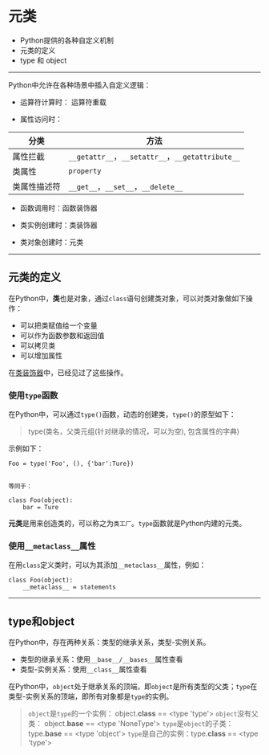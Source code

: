 # 元类

+ Python提供的各种自定义机制
+ 元类的定义
+ type 和 object

--------------------------------------------------------------------------------
Python中允许在各种场景中插入自定义逻辑：

+ 运算符计算时： 运算符重载

+ 属性访问时：

|分类		  |方法 |
|-------------|-------------------------------------------------|
|属性拦截     |`__getattr__`，`__setattr__`，`__getattribute__` |
|类属性       |`property`										|
|类属性描述符 |`__get__`，`__set__`，`__delete__`				|

+ 函数调用时：函数装饰器

+ 类实例创建时：类装饰器

+ 类对象创建时：元类

--------------------------------------------------------------------------------
## 元类的定义
在Python中，**类**也是对象，通过``class``语句创建类对象，可以对类对象做如下操作：

+ 可以把类赋值给一个变量
+ 可以作为函数参数和返回值
+ 可以拷贝类
+ 可以增加属性

在[类装饰器](decorator.md)中，已经见过了这些操作。


### 使用`type`函数

在Python中，可以通过`type()`函数，动态的创建类，`type()`的原型如下：

> type(类名，父类元组(针对继承的情况，可以为空), 包含属性的字典)

示例如下：

```
Foo = type('Foo', (), {'bar':Ture})


等同于：

class Foo(object):
	bar = Ture

```

**元类**是用来创造类的，可以称之为`类工厂`。`type`函数就是Python内建的元类。


### 使用`__metaclass__`属性

在用`class`定义类时，可以为其添加`__metaclass__`属性，例如：

```
class Foo(object):
	__metaclass__ = statements
```

--------------------------------------------------------------------------------
## type和object
在Python中，存在两种关系：类型的继承关系，类型-实例关系。

+ 类型的继承关系：使用`__base__/__bases__`属性查看
+ 类型-实例关系：使用`__class__`属性查看

在Python中，`object`处于继承关系的顶端，即`object`是所有类型的父类；`type`在类型-实例关系的顶端，即所有对象都是`type`的实例。

> `object`是`type`的一个实例： object.__class__ == <type 'type'>
> `object`没有父类： object.__base__ == <type 'NoneType'>
> `type`是`object`的子类：type.__base__ == <type 'object'>
> `type`是自己的实例：type.__class__ == <type 'type'>

